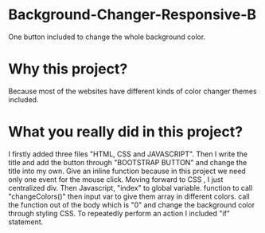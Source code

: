# Background-Changer-Responsive-B
One button included to change the whole background color.
# Why this project?
Because most of the websites have different kinds of color changer themes included.
# What you really did in this project?
I firstly added three files "HTML, CSS and JAVASCRIPT".
Then I write the title and add the button through "BOOTSTRAP BUTTON" and change the title into my own.
Give an inline function because in this project we need only one event for the mouse click.
Moving forward to CSS , I just centralized div.
Then Javascript, "index" to global variable.
function to call "changeColors()" then input var to give them array in different colors.
call the function out of the body which is "0" and change the background color through styling CSS.
To repeatedly perform an action I included "if" statement.



